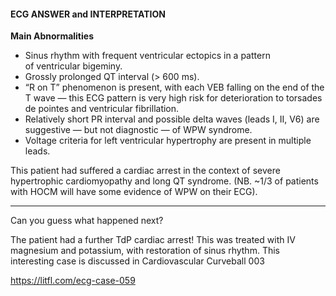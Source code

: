 #### ECG ANSWER and INTERPRETATION

**Main Abnormalities**
* Sinus rhythm with frequent ventricular ectopics in a pattern of ventricular bigeminy.
* Grossly prolonged QT interval (> 600 ms). 
* “R on T” phenomenon is present, with each VEB falling on the end of the T wave — this ECG pattern is very high risk for deterioration to torsades de pointes and ventricular fibrillation.
* Relatively short PR interval and possible delta waves (leads I, II, V6) are suggestive — but not diagnostic — of WPW syndrome.
* Voltage criteria for left ventricular hypertrophy are present in multiple leads.

This patient had suffered a cardiac arrest in the context of severe hypertrophic cardiomyopathy and long QT syndrome.
(NB. ~1/3 of patients with HOCM will have some evidence of WPW on their ECG).

---------------

Can you guess what happened next?

The patient had a further TdP cardiac arrest!
This was treated with IV magnesium and potassium, with restoration of sinus rhythm.
This interesting case is discussed in Cardiovascular Curveball 003

<https://litfl.com/ecg-case-059>
